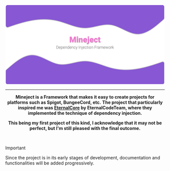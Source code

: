 <div align="center">

![background.png](assets/background.png)

<hr />

**Mineject is a Framework that makes it easy to create projects for platforms such as Spigot, BungeeCord, etc.**
**The project that particularly inspired me was [EternalCore](https://github.com/EternalCodeTeam/EternalCore) by EternalCodeTeam, where they implemented the technique of dependency injection.**

**This being my first project of this kind, I acknowledge that it may not be perfect, but I'm still pleased with the final outcome.**
  
</div>

<br>

> [!IMPORTANT]  
> Since the project is in its early stages of development, documentation and functionalities will be added progressively.
